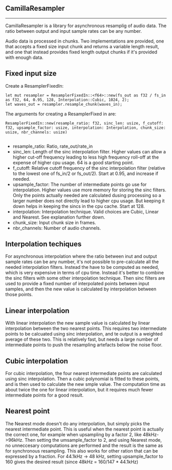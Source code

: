CamillaResampler
---
---

CamillaResampler is a library for asynchronous resamplig of audio data. The ratio between output and input sample rates can be any number.

Audio data is processed in chunks. Two implementations are provided, one that accepts a fixed size input chunk and returns a variable length result, and one that instead provides fixed length output chunks if it's provided with enough data.


Fixed input size
---
Create a ResamplerFixedIn:
```
let mut resampler = ResamplerFixedIn::<f64>::new(fs_out as f32 / fs_in as f32, 64, 0.95, 128, Interpolation::Cubic, 1024, 2);
let waves_out = resampler.resample_chunk(waves_in);
```

The arguments for creating a ResamplerFixed in are:
```
ResamplerFixedIn::new(resample_ratio: f32, sinc_len: usize, f_cutoff: f32, upsample_factor: usize, interpolation: Interpolation, chunk_size: usize, nbr_channels: usize)
   
```
- resample_ratio: Ratio, rate_out/rate_in
- sinc_len: Length of the sinc interpolation filter. Higher values can allow a higher cut-off frequency leading to less high frequency roll-off at the expense of higher cpu usage. 64 is a good starting point.
- f_cutoff: Relative cutoff frequency of the sinc interpolation filter (relative to the lowest one of fs_in/2 or fs_out/2). Start at 0.95, and increase if needed. 
- upsample_factor: The number of intermediate points go use for interpolation. Higher values use more memory for storing the sinc filters. Only the points actually needed are calculated dusing processing so a larger number does not directly lead to higher cpu usage. But keeping it down helps in keeping the sincs in the cpu cache. Start at 128.
- interpolation: Interpolation technique. Valid choices are Cubic, Linear and Nearest. See explanation further down.
- chunk_size: Input chunk size in frames.
- nbr_channels: Number of audio channels. 


Interpolation techiques
---
For asynchronous interpolation where the ratio between inut and output sample rates can be any number, it's not possible to pre-calculate all the needed interpolation filters. Instead the have to be computed as needed, which is very expensive in terms of cpu time. Instead it's better to combine the sinc filters with some other interpolation technique. Then sinc filters are used to provide a fixed number of interpolated points between input samples, and then the new value is calculated by interpolation between those points.

Linear interpolation
--

With linear interpolation the new sample value is calculated by linear interpolation between the two nearest points. This requires two intermediate points to be calcuated using sinc interpolation, and te output is a weighted average of these two. This is relatively fast, but needs a large number of intermediate points to push the resampling artefacts below the noise floor.

Cubic interpolation
--
For cubic interpolation, the four nearest intermediate points are calculated using sinc interpolation. Then a cubic polynomial is fitted to these points, and is then used to calculate the new smple value. The computation time as about twice the one for linear interpolation, but it requires much fewer intermediate points for a good result.

Nearest point
--
The Nearest mode doesn't do any interpolation, but simply picks the nearest intermediate point. This is useful when the nearest point is actually the correct one, for example when upsampling by a factor 2, like 48kHz->96kHz. Then setting the umsample_factor to 2, and using Nearest mode, no unneccesary computations are performed and the result is the same as for synchronous resampling. This also works for other ration that can be expressed by a fraction. For 44.1kHz -> 48 kHz, setting upsample_factor to 160 gives the desired result (since 48kHz = 160/147 * 44.1kHz)
